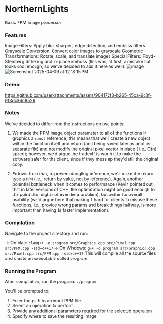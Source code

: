 # NorthernLights
Basic PPM image processor

### Features
Image Filters: Apply blur, sharpen, edge detection, and emboss filters
Grayscale Conversion: Convert color images to grayscale
Geometric Transformations: Rotate, scale, and translate images
Special Filters: Floyd-Steinberg dithering and in-place emboss (this was, at first, a mistake but looks cool enough, so we've decided to add it here as well).
![image](https://github.com/user-attachments/assets/1c868d4d-4a54-42cb-8d1c-7216ccbc4662)
![Screenshot 2025-04-09 at 12 18 15 PM](https://github.com/user-attachments/assets/b4d16be8-8052-4cad-8599-27d5460dda01)

### Demo:
https://github.com/user-attachments/assets/904172f3-b265-45ca-9c3f-9f3dc96c8526

### Notes
We've decided to differ from the instructions on two points:

1. We made the PPM image object parameter to all of the functions in graphics a `const` reference, this means that we'll create a new object within the function itself and return (and being saved later as another separate file) and not modify the original pixel vector in place ( i.e., O(n) space); however, we'd argue the tradeoff is worth it to make the software safer for the client, since if they mess up they'd still the original copy.

2. Follows from that, to prevent dangling reference, we'll make the return type a `PPM` (i.e., return by value, not by reference). Again, another potential bottleneck when it comes to performance (Kevin pointed out that in later versions of C++, the optimization might be good enough to the point this might not even be a problem), but better for overall usability (we'd argue here that making it hard for clients to misuse these functions, i.e., provide wrong params and break things halfway, is more important than having 1s faster implementation).

### Compilation
Navigate to the project directory and run:

-> On Mac:
`clang++ -o program src/Graphics.cpp src/Pixel.cpp src/PPM.cpp -std=c++17`
-> On Windows:
`g++ -o program src/Graphics.cpp src/Pixel.cpp src/PPM.cpp -std=c++17`
This will compile all the source files and create an executable called program.

### Running the Program
After compilation, run the program:
`./program`

You'll be prompted to:
1. Enter the path to an input PPM file
2. Select an operation to perform
3. Provide any additional parameters required for the selected operation
4. Specify where to save the resulting image
